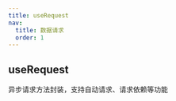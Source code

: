 ```yaml
---
title: useRequest
nav:
  title: 数据请求
  order: 1
---
```


## useRequest

异步请求方法封装，支持自动请求、请求依赖等功能
<API src='../../src/hooks/request/useRequest.ts'></API>
